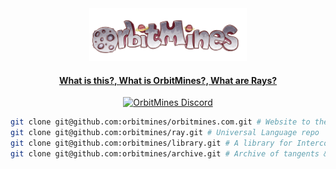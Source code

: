 <div align="center">

<picture>
  <source media="(prefers-color-scheme: dark)" srcset="https://github.com/orbitmines/.github/blob/main/profile/orbitmines.logo.3000x1000.png">
  <img alt="OrbitMines Logo" src="https://github.com/orbitmines/.github/blob/main/profile/orbitmines.logo.3000x1000.png" width="50%" height="50%">
</picture>

#### [What is this?, What is OrbitMines?, What are Rays?](https://github.com/orbitmines/ray?tab=readme-ov-file#what-is-this-what-is-orbitmines-what-are-rays)

[![OrbitMines Discord](https://img.shields.io/discord/1055502602365845534.svg?label=Discord&logo=Discord&colorB=7289da&style=for-the-badge)](https://discord.orbitmines.com)

</div>

```sh
git clone git@github.com:orbitmines/orbitmines.com.git # Website to the old internet
git clone git@github.com:orbitmines/ray.git # Universal Language repo
git clone git@github.com:orbitmines/library.git # A library for Intercommunication between Languages
git clone git@github.com:orbitmines/archive.git # Archive of tangents & history
```
